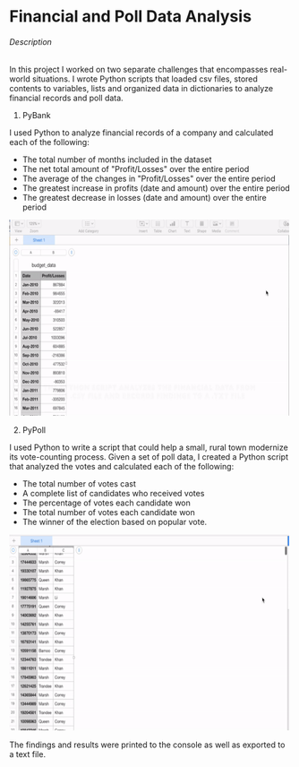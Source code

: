 # Financial and Poll Data Analysis

###### Description

In this project I worked on two separate challenges that encompasses real-world situations. I wrote Python scripts that loaded csv files, stored contents to variables, lists and organized data in dictionaries to analyze financial records and poll data.  
1.	PyBank

I used Python to analyze financial records of a company and calculated each of the following:
- The total number of months included in the dataset
- The net total amount of "Profit/Losses" over the entire period
- The average of the changes in "Profit/Losses" over the entire period
- The greatest increase in profits (date and amount) over the entire period
- The greatest decrease in losses (date and amount) over the entire period

<img src="PyBank/pybank-gif.gif" width = "500" height = "350">

2.	PyPoll

I used Python to write a script that could help a small, rural town modernize its vote-counting process. Given a set of poll data, I created a Python script that analyzed the votes and calculated each of the following:
- The total number of votes cast
- A complete list of candidates who received votes
- The percentage of votes each candidate won
- The total number of votes each candidate won
- The winner of the election based on popular vote.

<img src="PyPoll/pypoll-gif.gif" width = "500" height = "350">

The findings and results were printed to the console as well as exported to a text file.
